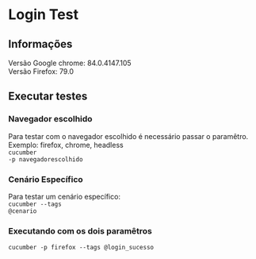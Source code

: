 # Login Test

## Informações
Versão Google chrome: 84.0.4147.105 
<br>
Versão Firefox: 79.0

## Executar testes
### Navegador escolhido
Para testar com o navegador escolhido é necessário passar o paramêtro.
<br>
Exemplo: firefox, chrome, headless
<br>
<code>cucumber -p navegadorescolhido </code>

### Cenário Específico
Para testar um cenário específico:
<br>
<code>cucumber --tags @cenario</code>

### Executando com os dois paramêtros
<code>cucumber -p firefox --tags @login_sucesso</code>
